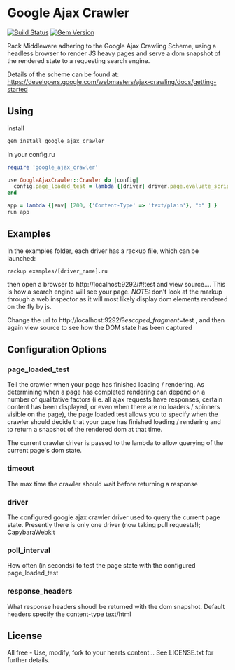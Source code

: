 # Google Ajax Crawler

[![Build Status](https://travis-ci.org/benkitzelman/google-ajax-crawler.png)](https://travis-ci.org/benkitzelman/google-ajax-crawler)
[![Gem Version](https://badge.fury.io/rb/google-ajax-crawler.png)](http://badge.fury.io/rb/google-ajax-crawler)

Rack Middleware adhering to the Google Ajax Crawling Scheme, using a headless browser to render JS heavy pages and serve a dom snapshot of the rendered state to a requesting search engine.

Details of the scheme can be found at: https://developers.google.com/webmasters/ajax-crawling/docs/getting-started

## Using

install

``` ruby
gem install google_ajax_crawler
```

In your config.ru

``` ruby
require 'google_ajax_crawler'

use GoogleAjaxCrawler::Crawler do |config|
  config.page_loaded_test = lambda {|driver| driver.page.evaluate_script('document.getElementById("loading") == null') }
end

app = lambda {|env| [200, {'Content-Type' => 'text/plain'}, "b" ] }
run app

```

## Examples

In the examples folder, each driver has a rackup file, which can be launched:

`rackup examples/[driver_name].ru`

then open a browser to http://localhost:9292/#!test and view source.... This is how a search engine will see your page. *NOTE:* don't look at the markup through a web inspector as it will most likely display dom elements rendered on the fly by js.

Change the url to http://localhost:9292/?_escaped_fragment_=test , and then again view source to see how the DOM state has been captured

## Configuration Options

### page_loaded_test

Tell the crawler when your page has finished loading / rendering. As determining when a page has completed rendering can depend on a number of qualitative factors (i.e. all ajax requests have responses, certain content has been displayed, or even when there are no loaders / spinners visible on the page), the page loaded test allows you to specify when the crawler should decide that your page has finished loading / rendering and to return a snapshot of the rendered dom at that time.

The current crawler driver is passed to the lambda to allow querying of the current page's dom state.

### timeout

The max time the crawler should wait before returning a response

### driver

The configured google ajax crawler driver used to query the current page state. Presently there is only one driver (now taking pull requests!); CapybaraWebkit

### poll_interval

How often (in seconds) to test the page state with the configured page_loaded_test

### response_headers

What response headers shoudl be returned with the dom snapshot. Default headers specify the content-type text/html

## License

All free - Use, modify, fork to your hearts content...
See LICENSE.txt for further details.

